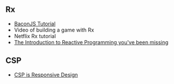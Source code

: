 ## Rx

- [BaconJS Tutorial](https://baconjs.github.io/tutorials.html)
- Video of building a game with Rx
- Netflix Rx tutorial
- [The Introduction to Reactive Programming you've been missing](https://gist.github.com/staltz/868e7e9bc2a7b8c1f754)

## CSP

- [CSP is Responsive Design](http://swannodette.github.io/2013/07/31/extracting-processes/)
